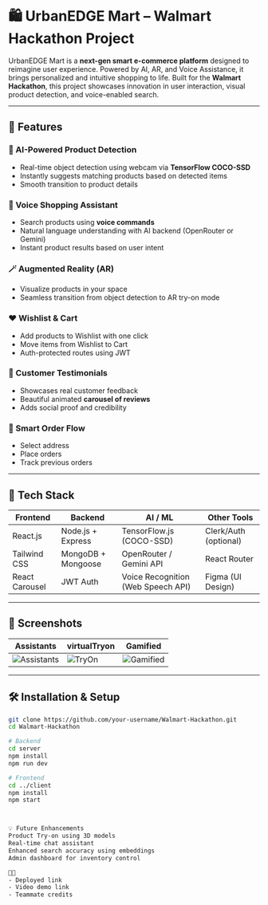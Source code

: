 

# 🛍️ UrbanEDGE Mart – Walmart Hackathon Project

UrbanEDGE Mart is a **next-gen smart e-commerce platform** designed to reimagine user experience. Powered by AI, AR, and Voice Assistance, it brings personalized and intuitive shopping to life. Built for the **Walmart Hackathon**, this project showcases innovation in user interaction, visual product detection, and voice-enabled search.

---

## 🚀 Features

### 🤖 AI-Powered Product Detection
- Real-time object detection using webcam via **TensorFlow COCO-SSD**
- Instantly suggests matching products based on detected items
- Smooth transition to product details

### 🧠 Voice Shopping Assistant
- Search products using **voice commands**
- Natural language understanding with AI backend (OpenRouter or Gemini)
- Instant product results based on user intent

### 🪄 Augmented Reality (AR)
- Visualize products in your space
- Seamless transition from object detection to AR try-on mode

### ❤️ Wishlist & Cart
- Add products to Wishlist with one click
- Move items from Wishlist to Cart
- Auth-protected routes using JWT

### 📝 Customer Testimonials
- Showcases real customer feedback
- Beautiful animated **carousel of reviews**
- Adds social proof and credibility

### 🧾 Smart Order Flow
- Select address
- Place orders
- Track previous orders

---

## 🧰 Tech Stack

| Frontend        | Backend         | AI / ML               | Other Tools        |
|-----------------|------------------|------------------------|--------------------|
| React.js        | Node.js + Express| TensorFlow.js (COCO-SSD)| Clerk/Auth (optional) |
| Tailwind CSS    | MongoDB + Mongoose | OpenRouter / Gemini API| React Router       |
| React Carousel  | JWT Auth         | Voice Recognition (Web Speech API) | Figma (UI Design) |

---

## 📸 Screenshots

| Assistants | virtualTryon | Gamified |
|------------------|------------------|--------------|
| ![Assistants](./public/screenshots/aiAssistants.png) | ![TryOn](./public/screenshots/.virtualTryOn.png) | ![Gamified](./public/screenshots/gamified.png) | ![urbanedge](./public/screenshots/urbanEdge.png) |

---

## 🛠️ Installation & Setup

```bash
git clone https://github.com/your-username/Walmart-Hackathon.git
cd Walmart-Hackathon

# Backend
cd server
npm install
npm run dev

# Frontend
cd ../client
npm install
npm start



💡 Future Enhancements
Product Try-on using 3D models
Real-time chat assistant
Enhanced search accuracy using embeddings
Admin dashboard for inventory control

👨‍💻
- Deployed link
- Video demo link
- Teammate credits 


